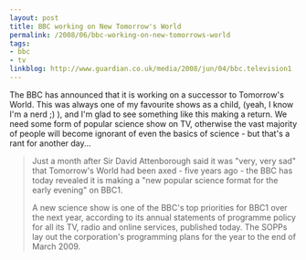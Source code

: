```yaml
---
layout: post
title: BBC working on New Tomorrow's World
permalink: /2008/06/bbc-working-on-new-tomorrows-world
tags:
- bbc
- tv
linkblog: http://www.guardian.co.uk/media/2008/jun/04/bbc.television1
---
```


The BBC has announced that it is working on a successor to Tomorrow's World. This was always one of my
favourite shows as a child, (yeah, I know I'm a nerd ;) ), and I'm glad to see something like this making
a return. We need some form of popular science show on TV, otherwise the vast majority of people will
become ignorant of even the basics of science - but that's a rant for another day...

> Just a month after Sir David Attenborough said it was "very, very sad" that Tomorrow's World had been
> axed - five years ago - the BBC has today revealed it is making a "new popular science format for the
> early evening" on BBC1.
>
> A new science show is one of the BBC's top priorities for BBC1 over the next year, according to its
> annual statements of programme policy for all its TV, radio and online services, published today. The
> SOPPs lay out the corporation's programming plans for the year to the end of March 2009.
